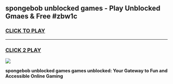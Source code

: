 
## spongebob unblocked games - Play Unblocked Gmaes & Free #zbw1c
<h3>
<a href="https://premium.freeplayer.one?title=spongebob_unblocked_games&ref=01M">CLICK TO PLAY</a></h3>
<hr>

<h3>
<a href="https://premium.freeplayer.one?title=spongebob_unblocked_games&ref=01M">CLICK 2 PLAY</a>
  
</h3>

<a href="https://premium.freeplayer.one?title=spongebob_unblocked_games&ref=01M"><img src="https://clearcache.store/games.png"></a>


**spongebob unblocked games games unblocked: Your Gateway to Fun and Accessible Online Gaming**
